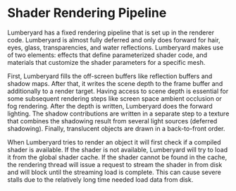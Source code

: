 # Shader Rendering Pipeline<a name="mat-shaders-custom-dev-pipeline"></a>

Lumberyard has a fixed rendering pipeline that is set up in the renderer code\. Lumberyard is almost fully deferred and only does forward for hair, eyes, glass, transparencies, and water reflections\. Lumberyard makes use of two elements: effects that define parameterized shader code, and materials that customize the shader parameters for a specific mesh\.

First, Lumberyard fills the off\-screen buffers like reflection buffers and shadow maps\. After that, it writes the scene depth to the frame buffer and additionally to a render target\. Having access to scene depth is essential for some subsequent rendering steps like screen space ambient occlusion or fog rendering\. After the depth is written, Lumberyard does the forward lighting\. The shadow contributions are written in a separate step to a texture that combines the shadowing result from several light sources \(deferred shadowing\)\. Finally, translucent objects are drawn in a back\-to\-front order\.

When Lumberyard tries to render an object it will first check if a compiled shader is available\. If the shader is not available, Lumberyard will try to load it from the global shader cache\. If the shader cannot be found in the cache, the rendering thread will issue a request to stream the shader in from disk and will block until the streaming load is complete\. This can cause severe stalls due to the relatively long time needed load data from disk\.